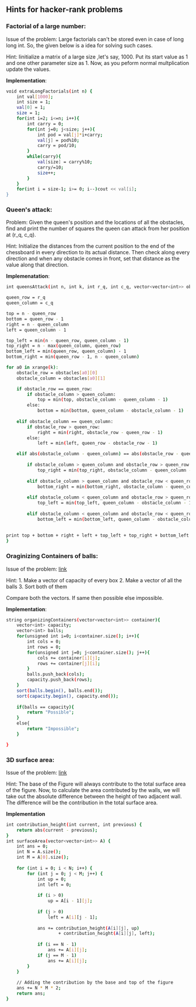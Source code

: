 ## Hints for hacker-rank problems

### Factorial of a large number:
Issue of the problem: Large factorials can't be stored even in case of long long int. So, the given below is a idea for solving such cases.

Hint: Iinitialize a matrix of a large size ,let's say, 1000. Put its start value as 1 and one other parameter size as 1. Now, as you peform normal multplication update the values.

**Implementation**:
```bash
void extraLongFactorials(int n) {
    int val[1000];
    int size = 1;
    val[0] = 1;
    size = 1;
    for(int i=2; i<=n; i++){
        int carry = 0;
        for(int j=0; j<size; j++){
            int pod = val[j]*i+carry;
            val[j] = pod%10;
            carry = pod/10;
        }
        while(carry){
            val[size] = carry%10;
            carry/=10;
            size++;
        }
    }
    for(int i = size-1; i>= 0; i--)cout << val[i];
}
```

### Queen's attack:
Problem: Given the queen's position and the locations of all the obstacles, find and print the number of squares the queen can attack from her position at (r_q, c_q).

Hint: Initialize the distances from the current position to the end of the chessboard in every direction to its actual distance. Then check along every direction and when any obstacle comes in front, set that distance as the value along that direction.

**Implemenatation**:
```bash
int queensAttack(int n, int k, int r_q, int c_q, vector<vector<int>> obstacles) {

queen_row = r_q
queen_column = c_q

top = n - queen_row
bottom = queen_row - 1
right = n - queen_column
left = queen_column - 1

top_left = min(n - queen_row, queen_column - 1)
top_right = n - max(queen_column, queen_row)
bottom_left = min(queen_row, queen_column) - 1
bottom_right = min(queen_row - 1, n - queen_column)

for a0 in xrange(k):
    obstacle_row = obstacles[a0][0]
    obstacle_column = obstacles[a0][1]

    if obstacle_row == queen_row:
        if obstacle_column > queen_column:
            top = min(top, obstacle_column - queen_column - 1)
        else:
            bottom = min(bottom, queen_column - obstacle_column - 1)
 
    elif obstacle_column == queen_column:
        if obstacle_row > queen_row:
            right = min(right, obstacle_row - queen_row - 1)
        else:
            left = min(left, queen_row - obstacle_row - 1)

    elif abs(obstacle_column - queen_column) == abs(obstacle_row - queen_row):
   
        if obstacle_column > queen_column and obstacle_row > queen_row:
            top_right = min(top_right, obstacle_column - queen_column - 1)
      
        elif obstacle_column > queen_column and obstacle_row < queen_row:
            bottom_right = min(bottom_right, obstacle_column - queen_column - 1)
        
        elif obstacle_column < queen_column and obstacle_row > queen_row:
            top_left = min(top_left, queen_column - obstacle_column - 1)
       
        elif obstacle_column < queen_column and obstacle_row < queen_row:
            bottom_left = min(bottom_left, queen_column - obstacle_column - 1)
    
            
print top + bottom + right + left + top_left + top_right + bottom_left + bottom_right 
}
```

### Oraginizing Containers of balls:
Issue of the problem: [link](https://www.hackerrank.com/challenges/organizing-containers-of-balls/problem?isFullScreen=false)

Hint: 1. Make a vector of capacity of every box  2. Make a vector of all the balls  3. Sort both of them 

Compare both the vectors. If same then possible else impossible.

**Implementation**:
```bash
string organizingContainers(vector<vector<int>> container){
    vector<int> capacity;
    vector<int> balls;
    for(unsigned int i=0; i<container.size(); i++){
        int cols = 0;
        int rows = 0;
        for(unsigned int j=0; j<container.size(); j++){
            cols += container[i][j];
            rows += container[j][i];
        }
        balls.push_back(cols);
        capacity.push_back(rows);
    }   
    sort(balls.begin(), balls.end());
    sort(capacity.begin(), capacity.end());
    
    if(balls == capacity){
        return "Possible";
    }
    else{
        return "Impossible";
    }

}
```

### 3D surface area:
Issue of the problem: [link](https://www.hackerrank.com/challenges/3d-surface-area/problem?isFullScreen=true)

Hint: The base of the Figure will always contribute to the total surface area of the figure. Now, to calculate the area contributed by the walls, we will take out the absolute difference between the height of two adjacent wall. The difference will be the contribution in the total surface area.

**Implementation**
```bash
int contribution_height(int current, int previous) { 
    return abs(current - previous); 
}
int surfaceArea(vector<vector<int>> A) {
    int ans = 0; 
    int N = A.size();
    int M = A[0].size();
     
    for (int i = 0; i < N; i++) { 
        for (int j = 0; j < M; j++) {
            int up = 0; 
            int left = 0; 
  
            if (i > 0) 
                up = A[i - 1][j]; 
  
            if (j > 0) 
                left = A[i][j - 1]; 
   
            ans += contribution_height(A[i][j], up)  
                    + contribution_height(A[i][j], left); 
 
            if (i == N - 1) 
                ans += A[i][j]; 
            if (j == M - 1) 
                ans += A[i][j]; 
        } 
    } 
  
    // Adding the contribution by the base and top of the figure 
    ans += N * M * 2; 
    return ans;
}
```
